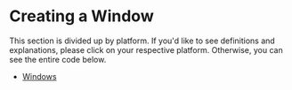 # Creating a Window

This section is divided up by platform. If you'd like to see definitions and explanations, please click on your respective platform. Otherwise, you can see the entire code below.

- [Windows](./windows.md)